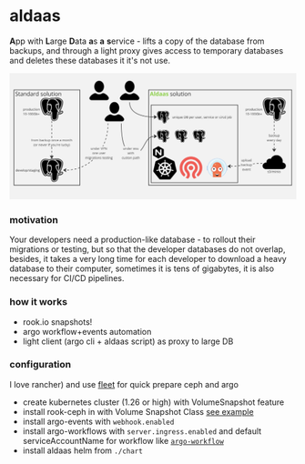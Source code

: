 # aldaas
**A**pp with **L**arge **D**ata **a**s **a** **s**ervice - lifts a copy of the database from backups, and through a light proxy gives access to temporary databases and deletes these databases it it's not use.

![Aldaas for everythink](aldaas.jpg?raw=true "Aldaas")

### motivation
Your developers need a production-like database - to rollout their migrations or testing, but so that the developer databases do not overlap, besides, it takes a very long time for each developer to download a heavy database to their computer, sometimes it is tens of gigabytes, it is also necessary for CI/CD pipelines. 


### how it works
- rook.io snapshots!
- argo workflow+events automation
- light client (argo cli + aldaas script) as proxy to large DB

### configuration
I love rancher) and use [fleet](https://fleet.rancher.io) for quick prepare ceph and argo

- create kubernetes cluster (1.26 or high) with VolumeSnapshot feature
- install rook-ceph in with Volume Snapshot Class [see example](https://github.com/Negashev/aldaas/blob/main/fleet/ceph/fleet.yaml)
- install argo-events with `webhook.enabled`
- install argo-workflows with `server.ingress.enabled` and default serviceAccountName for workflow like [`argo-workflow`](https://github.com/Negashev/aldaas/blob/main/fleet/argo/workflow/fleet.yaml#L51)
- install aldaas helm from `./chart`